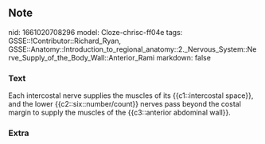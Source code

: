 ## Note
nid: 1661020708296
model: Cloze-chrisc-ff04e
tags: GSSE::!Contributor::Richard_Ryan, GSSE::Anatomy::Introduction_to_regional_anatomy::2._Nervous_System::Nerve_Supply_of_the_Body_Wall::Anterior_Rami
markdown: false

### Text
<div class="toggle">
  Each intercostal nerve supplies the muscles of its
  {{c1::intercostal space}}, and the lower
  {{c2::six::number/count}} nerves pass beyond the costal margin to
  supply the muscles of the {{c3::anterior abdominal wall}}.
</div>

### Extra

